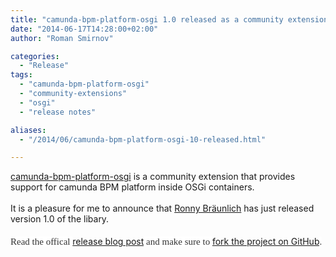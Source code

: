 ```yaml
---
title: "camunda-bpm-platform-osgi 1.0 released as a community extension"
date: "2014-06-17T14:28:00+02:00"
author: "Roman Smirnov"

categories:
  - "Release"
tags: 
  - "camunda-bpm-platform-osgi"
  - "community-extensions"
  - "osgi"
  - "release notes"

aliases:
  - "/2014/06/camunda-bpm-platform-osgi-10-released.html"

---
```


<a href="https://github.com/camunda/camunda-bpm-platform-osgi">camunda-bpm-platform-osgi</a>&nbsp;is a community extension that provides support for camunda BPM platform inside OSGi containers.<br />
<br />
It is a pleasure for me to announce that <a href="https://github.com/rbraeunlich">Ronny Bräunlich</a>&nbsp;has just released version 1.0 of the libary.<br />
<br />
<span style="background-color: white; color: #333333; font-family: 'Droid Serif'; font-size: 15px; line-height: 23.100000381469727px;">Read the offical&nbsp;</span><a href="http://wrongtracks.blogspot.de/2014/06/camunda-bpm-platform-osgi-100-released.html">release blog post</a><span style="background-color: white; color: #333333; font-family: 'Droid Serif'; font-size: 15px; line-height: 23.100000381469727px;">&nbsp;and make sure to&nbsp;</span><a href="https://github.com/camunda/camunda-bpm-platform-osgi">fork the project on GitHub</a><span style="background-color: white; color: #333333; font-family: 'Droid Serif'; font-size: 15px; line-height: 23.100000381469727px;">.</span>